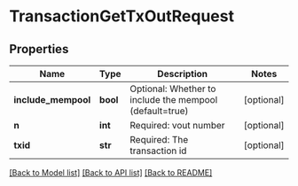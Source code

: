 # TransactionGetTxOutRequest

## Properties
Name | Type | Description | Notes
------------ | ------------- | ------------- | -------------
**include_mempool** | **bool** | Optional: Whether to include the mempool (default&#x3D;true) | [optional] 
**n** | **int** | Required: vout number | [optional] 
**txid** | **str** | Required: The transaction id | [optional] 

[[Back to Model list]](../README.md#documentation-for-models) [[Back to API list]](../README.md#documentation-for-api-endpoints) [[Back to README]](../README.md)

